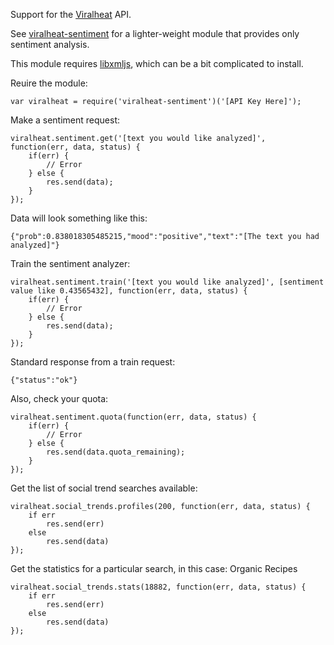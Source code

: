 Support for the [Viralheat](http://www.viralheat.com/) API.

See [viralheat-sentiment](https://github.com/walker/viralheat-sentiment) for a lighter-weight module that provides only sentiment analysis.

This module requires [libxmljs](http://search.npmjs.org/#/libxmljs), which can be a bit complicated to install.

Reuire the module:

```
var viralheat = require('viralheat-sentiment')('[API Key Here]');
```

Make a sentiment request:

```
viralheat.sentiment.get('[text you would like analyzed]', function(err, data, status) {
	if(err) {
		// Error
	} else {
		res.send(data);
	}
});
```

Data will look something like this:

```
{"prob":0.838018305485215,"mood":"positive","text":"[The text you had analyzed]"}
```

Train the sentiment analyzer:

```
viralheat.sentiment.train('[text you would like analyzed]', [sentiment value like 0.43565432], function(err, data, status) {
	if(err) {
		// Error
	} else {
		res.send(data);
	}
});
```

Standard response from a train request:

```
{"status":"ok"}
```

Also, check your quota:

```
viralheat.sentiment.quota(function(err, data, status) {
	if(err) {
		// Error
	} else {
		res.send(data.quota_remaining);
	}
});
```


Get the list of social trend searches available:

```
viralheat.social_trends.profiles(200, function(err, data, status) {
	if err
		res.send(err)
	else
		res.send(data)
});
```

Get the statistics for a particular search, in this case: Organic Recipes

```
viralheat.social_trends.stats(18882, function(err, data, status) {
	if err
		res.send(err)
	else
		res.send(data)
});
```